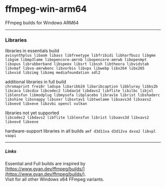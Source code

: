 # ffmpeg-win-arm64
FFmpeg builds for Windows ARM64


---

### Libraries

libraries in essentials build  
```avisynthplus libaom libass libfreetype libfribidi libharfbuzz libgme libgsm libmp3lame libopencore-amrnb libopencore-amrwb libopenmpt libopus librubberband libspeex libsrt libssh libtheora libvidstab libvmaf libvo-amrwbenc libvorbis libvpx libwebp libx264 libx265 libxvid libzimg libzmq mediafoundation sdl2```

additional libraries in full build  
```chromaprint frei0r ladspa libaribb24 libaribcaption libbluray libbs2b libcaca libcdio libcodec2 libdav1d libdavs2 libflite libilbc libjxl liblensfun libmodplug libmysofa libplacebo librav1e librist libshaderc libshine libsnappy libsoxr libsvtav1 libtwolame libuavs3d libxavs2 libxevd libxeve libzvbi opencl vulkan```

libraries not yet supported  
```libcodec2 libdavs2 libflite liblensfun librist libuavs3d libxavs2 libxevd libxeve```

hardware-support libraries in all builds
```amf d3d11va d3d12va dxva2 libvpl vaapi```

---

##### Links
Essential and Full builds are inspired by [https://www.gyan.dev/ffmpeg/builds/](https://www.gyan.dev/ffmpeg/builds/).  
Visit for all other Windows x64 FFmpeg variants.
